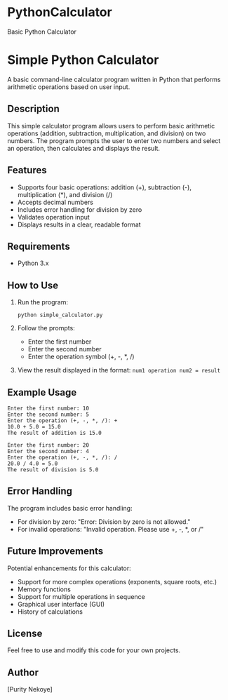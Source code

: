 # PythonCalculator
Basic Python Calculator
# Simple Python Calculator

A basic command-line calculator program written in Python that performs arithmetic operations based on user input.

## Description

This simple calculator program allows users to perform basic arithmetic operations (addition, subtraction, multiplication, and division) on two numbers. The program prompts the user to enter two numbers and select an operation, then calculates and displays the result.

## Features

- Supports four basic operations: addition (+), subtraction (-), multiplication (*), and division (/)
- Accepts decimal numbers
- Includes error handling for division by zero
- Validates operation input
- Displays results in a clear, readable format

## Requirements

- Python 3.x

## How to Use

1. Run the program:
   ```
   python simple_calculator.py
   ```

2. Follow the prompts:
   - Enter the first number
   - Enter the second number
   - Enter the operation symbol (+, -, *, /)

3. View the result displayed in the format: `num1 operation num2 = result`

## Example Usage

```
Enter the first number: 10
Enter the second number: 5
Enter the operation (+, -, *, /): +
10.0 + 5.0 = 15.0
The result of addition is 15.0
```

```
Enter the first number: 20
Enter the second number: 4
Enter the operation (+, -, *, /): /
20.0 / 4.0 = 5.0
The result of division is 5.0
```

## Error Handling

The program includes basic error handling:

- For division by zero: "Error: Division by zero is not allowed."
- For invalid operations: "Invalid operation. Please use +, -, *, or /"

## Future Improvements

Potential enhancements for this calculator:
- Support for more complex operations (exponents, square roots, etc.)
- Memory functions
- Support for multiple operations in sequence
- Graphical user interface (GUI)
- History of calculations

## License

Feel free to use and modify this code for your own projects.

## Author

[Purity Nekoye]